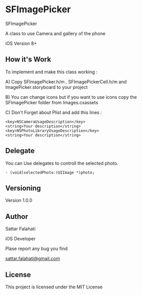 # SFImagePicker
SFImagePicker 

A class to use Camera and gallery of the phone 

iOS Version 8+

## How it's Work
To implement and make this class working : 

A) Copy SFImagePicker.h/m , SFImagePickerCell.h/m and ImagePicker.storyboard to your project

B) You can change icons but if you want to use icons copy the SFImagePicker folder from Images.cxassets

C) Don't Forget about Plist and add this lines :

```
<key>NSCameraUsageDescription</key>
<string>Your description</string>
<key>NSPhotoLibraryUsageDescription</key>
<string>Your description</string>
```

## Delegate 
You can Use delegates to controll the selected photo.

```
- (void)selectedPhoto:(UIImage *)photo;
```
## Versioning

Version 1.0.0

## Author
Sattar Falahati 

iOS Developer

Plase report any bug you find

sattar.falahati@gmail.com

## License

This project is licensed under the MIT License
